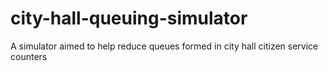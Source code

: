# city-hall-queuing-simulator
A simulator aimed to help reduce queues formed in city hall citizen service counters
